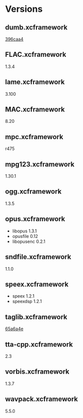 # Versions

## dumb.xcframework
[396caa4](https://github.com/kode54/dumb/tree/396caa4d31859045ccb5ef943fd430ca4026cce8)

## FLAC.xcframework
1.3.4

## lame.xcframework
3.100

## MAC.xcframework
8.20

## mpc.xcframework
r475

## mpg123.xcframework
1.30.1

## ogg.xcframework
1.3.5

## opus.xcframework
- libopus 1.3.1
- opusfile 0.12
- libopusenc 0.2.1

## sndfile.xcframework
1.1.0

## speex.xcframework
- speex 1.2.1
- speexdsp 1.2.1

## taglib.xcframework

[65a6a4e](https://github.com/taglib/taglib/tree/65a6a4e225fff1288148de92721418e1c634713b)

## tta-cpp.xcframework
2.3

## vorbis.xcframework
1.3.7

## wavpack.xcframework
5.5.0
